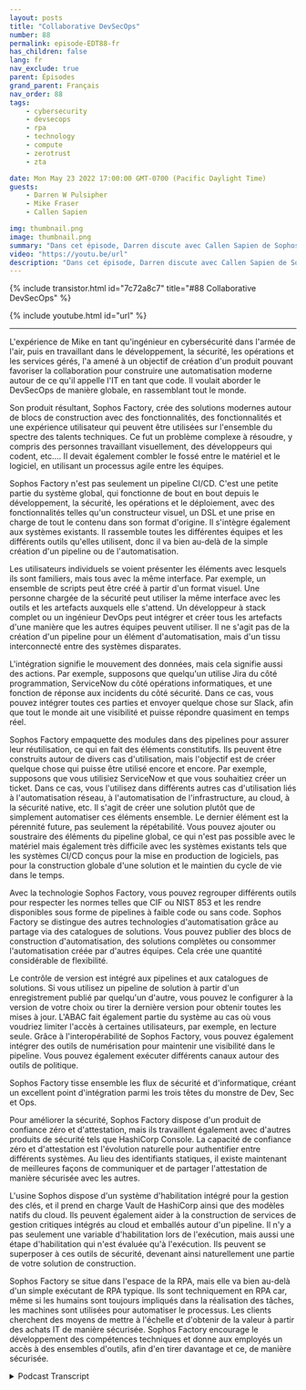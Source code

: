 ```yaml
---
layout: posts
title: "Collaborative DevSecOps"
number: 88
permalink: episode-EDT88-fr
has_children: false
lang: fr
nav_exclude: true
parent: Épisodes
grand_parent: Français
nav_order: 88
tags:
    - cybersecurity
    - devsecops
    - rpa
    - technology
    - compute
    - zerotrust
    - zta

date: Mon May 23 2022 17:00:00 GMT-0700 (Pacific Daylight Time)
guests:
    - Darren W Pulsipher
    - Mike Fraser
    - Callen Sapien

img: thumbnail.png
image: thumbnail.png
summary: "Dans cet épisode, Darren discute avec Callen Sapien de Sophos, directeur de la gestion des produits chez Sophos Factory, et Mike Fraser, vice-président de DevSecOps, de leur produit qui permet une collaboration véritablement collaborative en SecDevOps."
video: "https://youtu.be/url"
description: "Dans cet épisode, Darren discute avec Callen Sapien de Sophos, directeur de la gestion des produits chez Sophos Factory, et Mike Fraser, vice-président de DevSecOps, de leur produit qui permet une collaboration véritablement collaborative en SecDevOps."
---
```


<div>
{% include transistor.html id="7c72a8c7" title="#88 Collaborative DevSecOps" %}

{% include youtube.html id="url" %}
</div>

---

L'expérience de Mike en tant qu'ingénieur en cybersécurité dans l'armée de l'air, puis en travaillant dans le développement, la sécurité, les opérations et les services gérés, l'a amené à un objectif de création d'un produit pouvant favoriser la collaboration pour construire une automatisation moderne autour de ce qu'il appelle l'IT en tant que code. Il voulait aborder le DevSecOps de manière globale, en rassemblant tout le monde.

Son produit résultant, Sophos Factory, crée des solutions modernes autour de blocs de construction avec des fonctionnalités, des fonctionnalités et une expérience utilisateur qui peuvent être utilisées sur l'ensemble du spectre des talents techniques. Ce fut un problème complexe à résoudre, y compris des personnes travaillant visuellement, des développeurs qui codent, etc.… Il devait également combler le fossé entre le matériel et le logiciel, en utilisant un processus agile entre les équipes.

Sophos Factory n'est pas seulement un pipeline CI/CD. C'est une petite partie du système global, qui fonctionne de bout en bout depuis le développement, la sécurité, les opérations et le déploiement, avec des fonctionnalités telles qu'un constructeur visuel, un DSL et une prise en charge de tout le contenu dans son format d'origine. Il s'intègre également aux systèmes existants. Il rassemble toutes les différentes équipes et les différents outils qu'elles utilisent, donc il va bien au-delà de la simple création d'un pipeline ou de l'automatisation.

Les utilisateurs individuels se voient présenter les éléments avec lesquels ils sont familiers, mais tous avec la même interface. Par exemple, un ensemble de scripts peut être créé à partir d'un format visuel. Une personne chargée de la sécurité peut utiliser la même interface avec les outils et les artefacts auxquels elle s'attend. Un développeur à stack complet ou un ingénieur DevOps peut intégrer et créer tous les artefacts d'une manière que les autres équipes peuvent utiliser. Il ne s'agit pas de la création d'un pipeline pour un élément d'automatisation, mais d'un tissu interconnecté entre des systèmes disparates.

L'intégration signifie le mouvement des données, mais cela signifie aussi des actions. Par exemple, supposons que quelqu'un utilise Jira du côté programmation, ServiceNow du côté opérations informatiques, et une fonction de réponse aux incidents du côté sécurité. Dans ce cas, vous pouvez intégrer toutes ces parties et envoyer quelque chose sur Slack, afin que tout le monde ait une visibilité et puisse répondre quasiment en temps réel.

Sophos Factory empaquette des modules dans des pipelines pour assurer leur réutilisation, ce qui en fait des éléments constitutifs. Ils peuvent être construits autour de divers cas d'utilisation, mais l'objectif est de créer quelque chose qui puisse être utilisé encore et encore. Par exemple, supposons que vous utilisiez ServiceNow et que vous souhaitiez créer un ticket. Dans ce cas, vous l'utilisez dans différents autres cas d'utilisation liés à l'automatisation réseau, à l'automatisation de l'infrastructure, au cloud, à la sécurité native, etc. Il s'agit de créer une solution plutôt que de simplement automatiser ces éléments ensemble. Le dernier élément est la pérennité future, pas seulement la répétabilité. Vous pouvez ajouter ou soustraire des éléments du pipeline global, ce qui n'est pas possible avec le matériel mais également très difficile avec les systèmes existants tels que les systèmes CI/CD conçus pour la mise en production de logiciels, pas pour la construction globale d'une solution et le maintien du cycle de vie dans le temps.

Avec la technologie Sophos Factory, vous pouvez regrouper différents outils pour respecter les normes telles que CIF ou NIST 853 et les rendre disponibles sous forme de pipelines à faible code ou sans code. Sophos Factory se distingue des autres technologies d'automatisation grâce au partage via des catalogues de solutions. Vous pouvez publier des blocs de construction d'automatisation, des solutions complètes ou consommer l'automatisation créée par d'autres équipes. Cela crée une quantité considérable de flexibilité.

Le contrôle de version est intégré aux pipelines et aux catalogues de solutions. Si vous utilisez un pipeline de solution à partir d'un enregistrement publié par quelqu'un d'autre, vous pouvez le configurer à la version de votre choix ou tirer la dernière version pour obtenir toutes les mises à jour. L'ABAC fait également partie du système au cas où vous voudriez limiter l'accès à certaines utilisateurs, par exemple, en lecture seule. Grâce à l'interopérabilité de Sophos Factory, vous pouvez également intégrer des outils de numérisation pour maintenir une visibilité dans le pipeline. Vous pouvez également exécuter différents canaux autour des outils de politique.

Sophos Factory tisse ensemble les flux de sécurité et d'informatique, créant un excellent point d'intégration parmi les trois têtes du monstre de Dev, Sec et Ops.

Pour améliorer la sécurité, Sophos Factory dispose d'un produit de confiance zéro et d'attestation, mais ils travaillent également avec d'autres produits de sécurité tels que HashiCorp Console. La capacité de confiance zéro et d'attestation est l'évolution naturelle pour authentifier entre différents systèmes. Au lieu des identifiants statiques, il existe maintenant de meilleures façons de communiquer et de partager l'attestation de manière sécurisée avec les autres.

L'usine Sophos dispose d'un système d'habilitation intégré pour la gestion des clés, et il prend en charge Vault de HashiCorp ainsi que des modèles natifs du cloud. Ils peuvent également aider à la construction de services de gestion critiques intégrés au cloud et emballés autour d'un pipeline. Il n'y a pas seulement une variable d'habilitation lors de l'exécution, mais aussi une étape d'habilitation qui n'est évaluée qu'à l'exécution. Ils peuvent se superposer à ces outils de sécurité, devenant ainsi naturellement une partie de votre solution de construction.

Sophos Factory se situe dans l'espace de la RPA, mais elle va bien au-delà d'un simple exécutant de RPA typique. Ils sont techniquement en RPA car, même si les humains sont toujours impliqués dans la réalisation des tâches, les machines sont utilisées pour automatiser le processus. Les clients cherchent des moyens de mettre à l'échelle et d'obtenir de la valeur à partir des achats IT de manière sécurisée. Sophos Factory encourage le développement des compétences techniques et donne aux employés un accès à des ensembles d'outils, afin d'en tirer davantage et ce, de manière sécurisée.



<details>
<summary> Podcast Transcript </summary>

<p></p>

</details>
